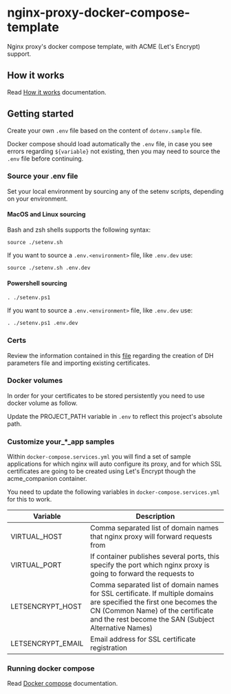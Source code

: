 # nginx-proxy-docker-compose-template

Nginx proxy's docker compose template, with ACME (Let's Encrypt) support.

## How it works

Read [How it works](docs/how-it-works.md) documentation.

## Getting started


Create your own `.env` file based on the content of `dotenv.sample` file.

Docker compose should load automatically the `.env` file, in case you see errors regarding `${variable}` not existing, then you may need to source the `.env` file before continuing.

### Source your .env file

Set your local environment by sourcing any of the setenv scripts, depending on your environment.

#### MacOS and Linux sourcing

Bash and zsh shells supports the following syntax: 

```shell
source ./setenv.sh
```

If you want to source a `.env.<environment>` file, like `.env.dev` use:

```shell
source ./setenv.sh .env.dev
```

#### Powershell sourcing

```shell
. ./setenv.ps1
```

If you want to source a `.env.<environment>` file, like `.env.dev` use:

```shell
. ./setenv.ps1 .env.dev
```

### Certs

Review the information contained in this [file](nginx_proxy_volumes/certs/README.md) regarding the creation of DH parameters file and importing existing certificates.

### Docker volumes

In order for your certificates to be stored persistently you need to use docker volume as follow.

Update the PROJECT_PATH variable in `.env` to reflect this project's absolute path.

### Customize your_*_app samples

Within `docker-compose.services.yml` you will find a set of sample applications for which nginx will auto configure its proxy, and for which SSL certificates are going to be created using Let's Encrypt though the acme_companion container.

You need to update the following variables in `docker-compose.services.yml` for this to work.

| Variable | Description |
| --- | --- |
| VIRTUAL_HOST | Comma separated list of domain names that nginx proxy will forward requests from |
| VIRTUAL_PORT | If container publishes several ports, this specify the port which nginx proxy is going to forward the requests to |
| LETSENCRYPT_HOST | Comma separated list of domain names for SSL certificate. If multiple domains are specified the first one becomes the CN (Common Name) of the certificate and the rest become the SAN (Subject Alternative Names) |
| LETSENCRYPT_EMAIL | Email address for SSL certificate registration |

### Running docker compose

Read [Docker compose](docs/compose.md) documentation.
